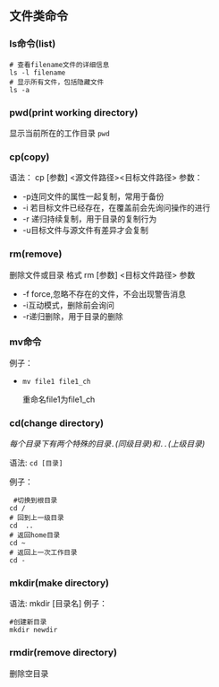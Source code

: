 ## 文件类命令

### ls命令(list)
```shell
# 查看filename文件的详细信息
ls -l filename
# 显示所有文件，包括隐藏文件
ls -a

```
### pwd(print working directory)
显示当前所在的工作目录
`pwd`

### cp(copy)
语法： cp [参数] <源文件路径><目标文件路径> 
参数：
 * -p连同文件的属性一起复制，常用于备份
*  -i 若目标文件已经存在，在覆盖前会先询问操作的进行
* -r 递归持续复制，用于目录的复制行为
* -u目标文件与源文件有差异才会复制

### rm(remove)
删除文件或目录 
格式 rm [参数] <目标文件路径> 
参数 
* -f force,忽略不存在的文件，不会出现警告消息
* -i互动模式，删除前会询问
* -r递归删除，用于目录的删除

### mv命令

例子：

* `mv file1 file1_ch`

  重命名file1为file1_ch

### cd(change directory)

*每个目录下有两个特殊的目录`.`(同级目录)和`..`(上级目录)*

语法: `cd [目录]  `

例子：
```shell
 #切换到根目录 
cd /
# 回到上一级目录  
cd  ..
# 返回home目录
cd ~
# 返回上一次工作目录
cd -
```

### mkdir(make directory)  
语法: mkdir [目录名] 
例子：

```shell
#创建新目录  
mkdir newdir
```

### rmdir(remove directory)
删除空目录 

